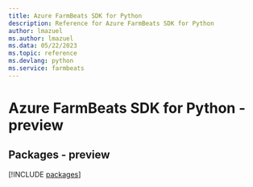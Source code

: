 ```yaml
---
title: Azure FarmBeats SDK for Python
description: Reference for Azure FarmBeats SDK for Python
author: lmazuel
ms.author: lmazuel
ms.data: 05/22/2023
ms.topic: reference
ms.devlang: python
ms.service: farmbeats
---
```

# Azure FarmBeats SDK for Python - preview
## Packages - preview
[!INCLUDE [packages](farmbeats-index.md)]